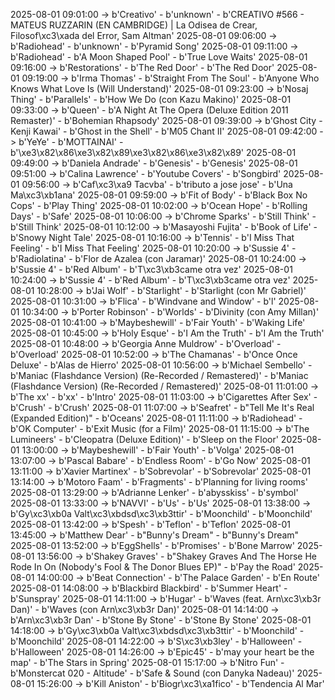 2025-08-01 09:01:00 -> b'Creativo' - b'unknown' - b'CREATIVO #566 - MATEUS RUZZARIN (EN CAMBRIDGE) | La Odisea de Crear, Filosof\xc3\xada del Error, Sam Altman'
2025-08-01 09:06:00 -> b'Radiohead' - b'unknown' - b'Pyramid Song'
2025-08-01 09:11:00 -> b'Radiohead' - b'A Moon Shaped Pool' - b'True Love Waits'
2025-08-01 09:16:00 -> b'Restorations' - b'The Red Door' - b'The Red Door'
2025-08-01 09:19:00 -> b'Irma Thomas' - b'Straight From The Soul' - b'Anyone Who Knows What Love Is (Will Understand)'
2025-08-01 09:23:00 -> b'Nosaj Thing' - b'Parallels' - b'How We Do (con Kazu Makino)'
2025-08-01 09:33:00 -> b'Queen' - b'A Night At The Opera (Deluxe Edition 2011 Remaster)' - b'Bohemian Rhapsody'
2025-08-01 09:39:00 -> b'Ghost City - Kenji Kawai' - b'Ghost in the Shell' - b'M05 Chant II'
2025-08-01 09:42:00 -> b'YeYe' - b'MOTTAINAI' - b'\xe3\x82\x86\xe3\x82\x89\xe3\x82\x86\xe3\x82\x89'
2025-08-01 09:49:00 -> b'Daniela Andrade' - b'Genesis' - b'Genesis'
2025-08-01 09:51:00 -> b'Calina Lawrence' - b'Youtube Covers' - b'Songbird'
2025-08-01 09:56:00 -> b'Caf\xc3\xa9 Tacvba' - b'tributo a jose jose' - b'Una Ma\xc3\xb1ana'
2025-08-01 09:59:00 -> b'Fit of Body' - b'Black Box No Cops' - b'Play Thing'
2025-08-01 10:02:00 -> b'Ocean Hope' - b'Rolling Days' - b'Safe'
2025-08-01 10:06:00 -> b'Chrome Sparks' - b'Still Think' - b'Still Think'
2025-08-01 10:12:00 -> b'Masayoshi Fujita' - b'Book of Life' - b'Snowy Night Tale'
2025-08-01 10:16:00 -> b'Tennis' - b'I Miss That Feeling' - b'I Miss That Feeling'
2025-08-01 10:20:00 -> b'Sussie 4' - b'Radiolatina' - b'Flor de Azalea (con Jaramar)'
2025-08-01 10:24:00 -> b'Sussie 4' - b'Red Album' - b'T\xc3\xb3came otra vez'
2025-08-01 10:24:00 -> b'Sussie 4' - b'Red Album' - b'T\xc3\xb3came otra vez'
2025-08-01 10:28:00 -> b'Jai Wolf' - b'Starlight' - b'Starlight (con Mr Gabriel)'
2025-08-01 10:31:00 -> b'Flica' - b'Windvane and Window' - b'l'
2025-08-01 10:34:00 -> b'Porter Robinson' - b'Worlds' - b'Divinity (con Amy Millan)'
2025-08-01 10:41:00 -> b'Maybeshewill' - b'Fair Youth' - b'Waking Life'
2025-08-01 10:45:00 -> b'Holy Esque' - b'I Am the Truth' - b'I Am the Truth'
2025-08-01 10:48:00 -> b'Georgia Anne Muldrow' - b'Overload' - b'Overload'
2025-08-01 10:52:00 -> b'The Chamanas' - b'Once Once Deluxe' - b'Alas de Hierro'
2025-08-01 10:56:00 -> b'Michael Sembello' - b'Maniac (Flashdance Version) (Re-Recorded / Remastered)' - b'Maniac (Flashdance Version) (Re-Recorded / Remastered)'
2025-08-01 11:01:00 -> b'The xx' - b'xx' - b'Intro'
2025-08-01 11:03:00 -> b'Cigarettes After Sex' - b'Crush' - b'Crush'
2025-08-01 11:07:00 -> b'Seafret' - b"Tell Me It's Real (Expanded Edition)" - b'Oceans'
2025-08-01 11:11:00 -> b'Radiohead' - b'OK Computer' - b'Exit Music (for a Film)'
2025-08-01 11:15:00 -> b'The Lumineers' - b'Cleopatra (Deluxe Edition)' - b'Sleep on the Floor'
2025-08-01 13:00:00 -> b'Maybeshewill' - b'Fair Youth' - b'Volga'
2025-08-01 13:07:00 -> b'Pascal Babare' - b'Endless Room' - b'Go Now'
2025-08-01 13:11:00 -> b'Xavier Martinex' - b'Sobrevolar' - b'Sobrevolar'
2025-08-01 13:14:00 -> b'Motoro Faam' - b'Fragments' - b'Planning for living rooms'
2025-08-01 13:29:00 -> b'Adrianne Lenker' - b'abysskiss' - b'symbol'
2025-08-01 13:33:00 -> b'NAVVI' - b'Us' - b'Us'
2025-08-01 13:38:00 -> b'Gy\xc3\xb0a Valt\xc3\xbdsd\xc3\xb3ttir' - b'Moonchild' - b'Moonchild'
2025-08-01 13:42:00 -> b'Spesh' - b'Teflon' - b'Teflon'
2025-08-01 13:45:00 -> b'Matthew Dear' - b"Bunny's Dream" - b"Bunny's Dream"
2025-08-01 13:52:00 -> b'EggShells' - b'Promises' - b'Bone Marrow'
2025-08-01 13:56:00 -> b'Shakey Graves' - b"Shakey Graves And The Horse He Rode In On (Nobody's Fool & The Donor Blues EP)" - b'Pay the Road'
2025-08-01 14:00:00 -> b'Beat Connection' - b'The Palace Garden' - b'En Route'
2025-08-01 14:08:00 -> b'Blackbird Blackbird' - b'Summer Heart' - b'Sunspray'
2025-08-01 14:11:00 -> b'Hugar' - b'Waves (feat. Arn\xc3\xb3r Dan)' - b'Waves (con Arn\xc3\xb3r Dan)'
2025-08-01 14:14:00 -> b'Arn\xc3\xb3r Dan' - b'Stone By Stone' - b'Stone By Stone'
2025-08-01 14:18:00 -> b'Gy\xc3\xb0a Valt\xc3\xbdsd\xc3\xb3ttir' - b'Moonchild' - b'Moonchild'
2025-08-01 14:22:00 -> b'S\xc3\xb3ley' - b'Halloween' - b'Halloween'
2025-08-01 14:26:00 -> b'Epic45' - b'may your heart be the map' - b'The Stars in Spring'
2025-08-01 15:17:00 -> b'Nitro Fun' - b'Monstercat 020 - Altitude' - b'Safe & Sound (con Danyka Nadeau)'
2025-08-01 15:26:00 -> b'Kill Aniston' - b'Biogr\xc3\xa1fico' - b'Tendencia Al Mar'
